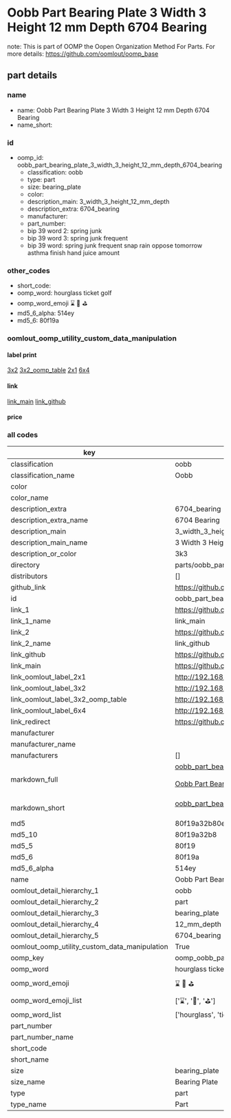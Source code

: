 # Oobb Part Bearing Plate 3 Width 3 Height 12 mm Depth 6704 Bearing  

note: This is part of OOMP the Oopen Organization Method For Parts. For more details: https://github.com/oomlout/oomp_base

##  part details
  







### name
* name: Oobb Part Bearing Plate 3 Width 3 Height 12 mm Depth 6704 Bearing
* name_short: 
### id
* oomp_id: oobb_part_bearing_plate_3_width_3_height_12_mm_depth_6704_bearing
  * classification: oobb
  * type: part
  * size: bearing_plate
  * color: 
  * description_main: 3_width_3_height_12_mm_depth
  * description_extra: 6704_bearing
  * manufacturer: 
  * part_number: 
  * bip 39 word 2: spring junk
  * bip 39 word 3: spring junk frequent
  * bip 39 word: spring junk frequent snap rain oppose tomorrow asthma finish hand juice amount

### other_codes
* short_code: 
* oomp_word: hourglass ticket golf
* oomp_word_emoji :hourglass: :ticket: :golf:
* md5_6_alpha: 514ey
* md5_6: 80f19a






### oomlout_oomp_utility_custom_data_manipulation
#### label print
[3x2](http://192.168.1.245:1112/?label=oomp%20514ey)
[3x2_oomp_table](http://192.168.1.108:1112/?label=oomp%20514ey)
[2x1](http://192.168.1.242:1112/?label=oomp%20514ey)
[6x4](http://192.168.1.55:1112/?label=oomp%20514ey)    

#### link

[link_main](https://github.com/oomlout/oomlout_oomp_version_1_messy/tree/main/parts/oobb_part_bearing_plate_3_width_3_height_12_mm_depth_6704_bearing) [link_github](https://github.com/oomlout/oomlout_oomp_version_1_messy/tree/main/parts/oobb_part_bearing_plate_3_width_3_height_12_mm_depth_6704_bearing)                             

#### price







### all codes 
| key | value |  
| --- | --- |  
| classification | oobb |  
| classification_name | Oobb |  
| color |  |  
| color_name |  |  
| description_extra | 6704_bearing |  
| description_extra_name | 6704 Bearing |  
| description_main | 3_width_3_height_12_mm_depth |  
| description_main_name | 3 Width 3 Height 12 mm Depth |  
| description_or_color | 3k3 |  
| directory | parts/oobb_part_bearing_plate_3_width_3_height_12_mm_depth_6704_bearing |  
| distributors | [] |  
| github_link | https://github.com/oomlout/oomlout_oomp_part_src/tree/main/parts/oobb_part_bearing_plate_3_width_3_height_12_mm_depth_6704_bearing |  
| id | oobb_part_bearing_plate_3_width_3_height_12_mm_depth_6704_bearing |  
| link_1 | https://github.com/oomlout/oomlout_oomp_version_1_messy/tree/main/parts/oobb_part_bearing_plate_3_width_3_height_12_mm_depth_6704_bearing |  
| link_1_name | link_main |  
| link_2 | https://github.com/oomlout/oomlout_oomp_version_1_messy/tree/main/parts/oobb_part_bearing_plate_3_width_3_height_12_mm_depth_6704_bearing |  
| link_2_name | link_github |  
| link_github | https://github.com/oomlout/oomlout_oomp_version_1_messy/tree/main/parts/oobb_part_bearing_plate_3_width_3_height_12_mm_depth_6704_bearing |  
| link_main | https://github.com/oomlout/oomlout_oomp_version_1_messy/tree/main/parts/oobb_part_bearing_plate_3_width_3_height_12_mm_depth_6704_bearing |  
| link_oomlout_label_2x1 | http://192.168.1.242:1112/?label=oomp%20514ey |  
| link_oomlout_label_3x2 | http://192.168.1.245:1112/?label=oomp%20514ey |  
| link_oomlout_label_3x2_oomp_table | http://192.168.1.108:1112/?label=oomp%20514ey |  
| link_oomlout_label_6x4 | http://192.168.1.55:1112/?label=oomp%20514ey |  
| link_redirect | https://github.com/oomlout/oomlout_oomp_version_1_messy/tree/main/parts/oobb_part_bearing_plate_3_width_3_height_12_mm_depth_6704_bearing |  
| manufacturer |  |  
| manufacturer_name |  |  
| manufacturers | [] |  
| markdown_full | [oobb_part_bearing_plate_3_width_3_height_12_mm_depth_6704_bearing](none)<br>[](none)<br>[Oobb Part Bearing Plate 3 Width 3 Height 12 Mm Depth 6704 Bearing](none)<br><br> |  
| markdown_short | [oobb_part_bearing_plate_3_width_3_height_12_mm_depth_6704_bearing](none)<br><br> |  
| md5 | 80f19a32b80e1c866e588cd4b95e5699 |  
| md5_10 | 80f19a32b8 |  
| md5_5 | 80f19 |  
| md5_6 | 80f19a |  
| md5_6_alpha | 514ey |  
| name | Oobb Part Bearing Plate 3 Width 3 Height 12 mm Depth 6704 Bearing |  
| oomlout_detail_hierarchy_1 | oobb |  
| oomlout_detail_hierarchy_2 | part |  
| oomlout_detail_hierarchy_3 | bearing_plate |  
| oomlout_detail_hierarchy_4 | 12_mm_depth |  
| oomlout_detail_hierarchy_5 | 6704_bearing |  
| oomlout_oomp_utility_custom_data_manipulation | True |  
| oomp_key | oomp_oobb_part_bearing_plate_3_width_3_height_12_mm_depth_6704_bearing |  
| oomp_word | hourglass ticket golf |  
| oomp_word_emoji | :hourglass: :ticket: :golf: |  
| oomp_word_emoji_list | [':hourglass:', ':ticket:', ':golf:'] |  
| oomp_word_list | ['hourglass', 'ticket', 'golf'] |  
| part_number |  |  
| part_number_name |  |  
| short_code |  |  
| short_name |  |  
| size | bearing_plate |  
| size_name | Bearing Plate |  
| type | part |  
| type_name | Part |  
